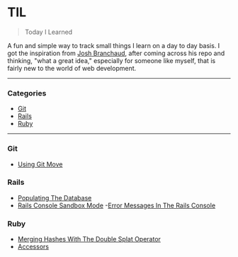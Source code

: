 # TIL

> Today I Learned

A fun and simple way to track small things I learn on a day to day basis. I got the inspiration from [Josh Branchaud](https://github.com/jbranchaud/til), after coming across his repo and thinking, "what a great idea," especially for someone like myself, that is fairly new to the world of web development.

---

### Categories
* [Git](#git)
* [Rails](#rails)
* [Ruby](#ruby)

---

### Git
- [Using Git Move](git/git-move.md)

### Rails
- [Populating The Database](rails/populating-the-database.md)
- [Rails Console Sandbox Mode](rails/rails-console-sandbox-mode.md)
-[Error Messages In The Rails Console](rails/error-messages-in-the-rails-console.md)

### Ruby

- [Merging Hashes With The Double Splat Operator](ruby/merging-hashes-with-the-double-splat-operator.md)
- [Accessors](ruby/accessors.md)
